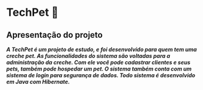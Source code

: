 # TechPet :dog:

## Apresentação do projeto
**_A TechPet é um projeto de estudo, e foi desenvolvido para quem tem uma creche pet.
As funcionalidades do sistema são voltadas para a administração da creche.
Com ele você pode cadastrar clientes e seus pets, também pode hospedar um pet. O sistema também conta com um sistema de login para segurança de dados. 
Todo sistema é desenvolvido em Java com Hibernate._**
